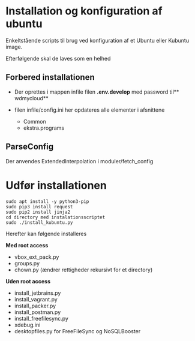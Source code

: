 # Installation og konfiguration af ubuntu

Enkeltstående scripts til brug ved konfiguration af et Ubuntu eller Kubuntu image.

Efterfølgende skal de laves som en helhed

## Forbered installationen

- Der oprettes i mappen infile filen **.env.develop** med password til** wdmycloud**
- filen infile/config.ini her opdateres alle elementer i afsnittene 

    - Common
    - ekstra.programs

## ParseConfig

Der anvendes ExtendedInterpolation i moduler/fetch_config

# Udfør installationen

    sudo apt install -y python3-pip
    sudo pip3 install request
    sudo pip2 install jinja2
    cd directory med instalationsscriptet
    sudo ./install_kubuntu.py
    
Herefter kan følgende installeres  

**Med root access**

- vbox_ext_pack.py 
- groups.py
- chown.py (ændrer rettigheder rekursivt for et directory)

**Uden root access**

- install_jetbrains.py
- install_vagrant.py
- install_packer.py
- install_postman.py
- install_freefilesync.py
- xdebug.ini
- desktopfiles.py for FreeFileSync og NoSQLBooster


